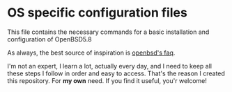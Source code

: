 # OS specific configuration files

This file contains the necessary commands for a basic installation and configuration of OpenBSD5.8

As always, the best source of inspiration is [openbsd's faq](http://www.openbsd.org/faq/index.html).

I'm not an expert, I learn a lot, actually every day, and I need to keep all these steps I follow in order and easy to access. That's the reason I created this repository. For **my own** need. If you find it useful, you'r welcome!
